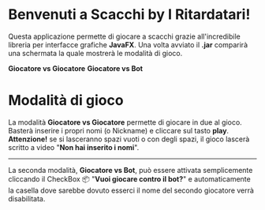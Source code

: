 # Benvenuti a Scacchi by I Ritardatari!

Questa applicazione permette di giocare a scacchi grazie all'incredibile libreria per interfacce grafiche **JavaFX**.
Una volta avviato il **.jar** comparirà una schermata la quale mostrerà le modalità di gioco.

**Giocatore vs Giocatore**
**Giocatore vs Bot**


# Modalità di gioco

La modalità  **Giocatore vs Giocatore** permette di giocare in due al gioco.
Basterà inserire i propri nomi (o Nickname) e cliccare sul tasto **play**.
**Attenzione!** se si lasceranno spazi vuoti o con degli spazi, il gioco lascerà scritto a video "**Non hai inserito i nomi**".

---
La seconda modalità, **Giocatore vs Bot**, può essere attivata semplicemente cliccando il CheckBox 📦  "**Vuoi giocare contro il bot?**" e automaticamente la casella dove sarebbe dovuto esserci il nome del secondo giocatore verrà disabilitata.
